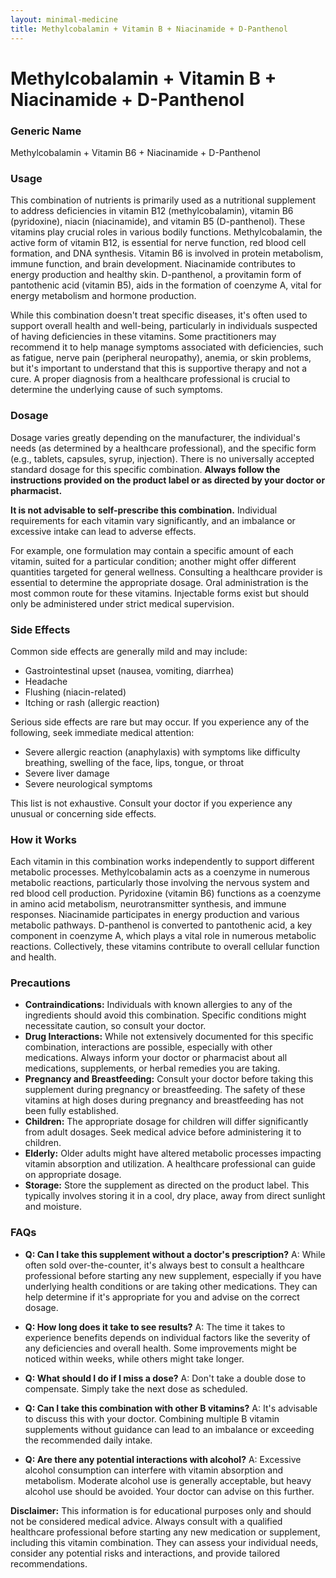 ```yaml
---
layout: minimal-medicine
title: Methylcobalamin + Vitamin B + Niacinamide + D-Panthenol
---
```


# Methylcobalamin + Vitamin B + Niacinamide + D-Panthenol
### Generic Name
Methylcobalamin + Vitamin B6 + Niacinamide + D-Panthenol


### Usage

This combination of nutrients is primarily used as a nutritional supplement to address deficiencies in vitamin B12 (methylcobalamin), vitamin B6 (pyridoxine), niacin (niacinamide), and vitamin B5 (D-panthenol).  These vitamins play crucial roles in various bodily functions.  Methylcobalamin, the active form of vitamin B12, is essential for nerve function, red blood cell formation, and DNA synthesis. Vitamin B6 is involved in protein metabolism, immune function, and brain development. Niacinamide contributes to energy production and healthy skin. D-panthenol, a provitamin form of pantothenic acid (vitamin B5), aids in the formation of coenzyme A, vital for energy metabolism and hormone production.

While this combination doesn't treat specific diseases, it's often used to support overall health and well-being, particularly in individuals suspected of having deficiencies in these vitamins.  Some practitioners may recommend it to help manage symptoms associated with deficiencies, such as fatigue, nerve pain (peripheral neuropathy), anemia, or skin problems, but it's important to understand that this is supportive therapy and not a cure.  A proper diagnosis from a healthcare professional is crucial to determine the underlying cause of such symptoms.

### Dosage

Dosage varies greatly depending on the manufacturer, the individual's needs (as determined by a healthcare professional), and the specific form (e.g., tablets, capsules, syrup, injection).  There is no universally accepted standard dosage for this specific combination.  **Always follow the instructions provided on the product label or as directed by your doctor or pharmacist.**

**It is not advisable to self-prescribe this combination.**  Individual requirements for each vitamin vary significantly, and an imbalance or excessive intake can lead to adverse effects.

For example, one formulation may contain a specific amount of each vitamin, suited for a particular condition; another might offer different quantities targeted for general wellness. Consulting a healthcare provider is essential to determine the appropriate dosage.  Oral administration is the most common route for these vitamins.  Injectable forms exist but should only be administered under strict medical supervision.


### Side Effects

Common side effects are generally mild and may include:

*   Gastrointestinal upset (nausea, vomiting, diarrhea)
*   Headache
*   Flushing (niacin-related)
*   Itching or rash (allergic reaction)

Serious side effects are rare but may occur.  If you experience any of the following, seek immediate medical attention:

*   Severe allergic reaction (anaphylaxis) with symptoms like difficulty breathing, swelling of the face, lips, tongue, or throat
*   Severe liver damage
*   Severe neurological symptoms

This list is not exhaustive.  Consult your doctor if you experience any unusual or concerning side effects.


### How it Works

Each vitamin in this combination works independently to support different metabolic processes. Methylcobalamin acts as a coenzyme in numerous metabolic reactions, particularly those involving the nervous system and red blood cell production. Pyridoxine (vitamin B6) functions as a coenzyme in amino acid metabolism, neurotransmitter synthesis, and immune responses. Niacinamide participates in energy production and various metabolic pathways. D-panthenol is converted to pantothenic acid, a key component in coenzyme A, which plays a vital role in numerous metabolic reactions.  Collectively, these vitamins contribute to overall cellular function and health.


### Precautions

* **Contraindications:**  Individuals with known allergies to any of the ingredients should avoid this combination.  Specific conditions might necessitate caution, so consult your doctor.
* **Drug Interactions:**  While not extensively documented for this specific combination, interactions are possible, especially with other medications.  Always inform your doctor or pharmacist about all medications, supplements, or herbal remedies you are taking.
* **Pregnancy and Breastfeeding:**  Consult your doctor before taking this supplement during pregnancy or breastfeeding. The safety of these vitamins at high doses during pregnancy and breastfeeding has not been fully established.
* **Children:**  The appropriate dosage for children will differ significantly from adult dosages.  Seek medical advice before administering it to children.
* **Elderly:**  Older adults might have altered metabolic processes impacting vitamin absorption and utilization.  A healthcare professional can guide on appropriate dosage.
* **Storage:**  Store the supplement as directed on the product label. This typically involves storing it in a cool, dry place, away from direct sunlight and moisture.


### FAQs

* **Q: Can I take this supplement without a doctor's prescription?**  A:  While often sold over-the-counter, it's always best to consult a healthcare professional before starting any new supplement, especially if you have underlying health conditions or are taking other medications.  They can help determine if it's appropriate for you and advise on the correct dosage.

* **Q: How long does it take to see results?** A:  The time it takes to experience benefits depends on individual factors like the severity of any deficiencies and overall health.  Some improvements might be noticed within weeks, while others might take longer.

* **Q: What should I do if I miss a dose?** A:  Don't take a double dose to compensate. Simply take the next dose as scheduled.

* **Q:  Can I take this combination with other B vitamins?** A:  It's advisable to discuss this with your doctor. Combining multiple B vitamin supplements without guidance can lead to an imbalance or exceeding the recommended daily intake.

* **Q: Are there any potential interactions with alcohol?**  A: Excessive alcohol consumption can interfere with vitamin absorption and metabolism.  Moderate alcohol use is generally acceptable, but heavy alcohol use should be avoided.  Your doctor can advise on this further.


**Disclaimer:** This information is for educational purposes only and should not be considered medical advice. Always consult with a qualified healthcare professional before starting any new medication or supplement, including this vitamin combination.  They can assess your individual needs, consider any potential risks and interactions, and provide tailored recommendations.
